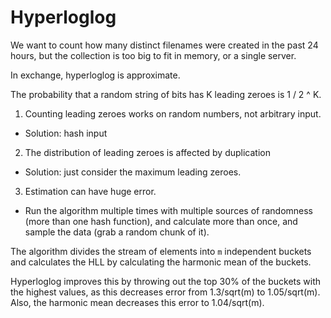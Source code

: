 # Hyperloglog

We want to count how many distinct filenames were created in the past 24
hours, but the collection is too big to fit in memory, or a single
server.

In exchange, hyperloglog is approximate.

The probability that a random string of bits has K leading zeroes is 1 /
2 ^ K.

1. Counting leading zeroes works on random numbers, not arbitrary input.
  - Solution: hash input
2. The distribution of leading zeroes is affected by duplication
  - Solution: just consider the maximum leading zeroes.
3. Estimation can have huge error.
  - Run the algorithm multiple times with multiple sources of randomness
    (more than one hash function), and calculate more than once, and
    sample the data (grab a random chunk of it).

The algorithm divides the stream of elements into `m` independent buckets
and calculates the HLL by calculating the harmonic mean of the buckets.

Hyperloglog improves this by throwing out the top 30% of the buckets
with the highest values, as this decreases error from 1.3/sqrt(m) to
1.05/sqrt(m). Also, the harmonic mean decreases this error to
1.04/sqrt(m).
